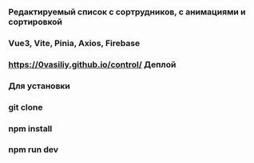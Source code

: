 ### Редактируемый список с сортрудников, с анимациями и сортировкой
### Vue3, Vite, Pinia, Axios, Firebase
### https://0vasiliy.github.io/control/ Деплой
### Для установки
### git clone
### npm install
### npm run dev
